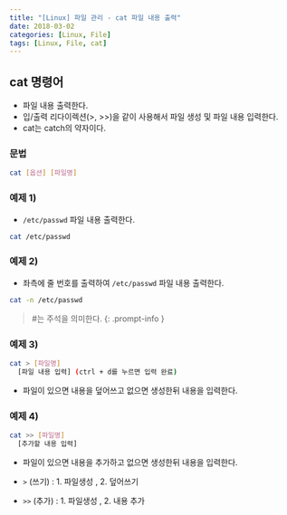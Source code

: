 ```yaml
---
title: "[Linux] 파일 관리 - cat 파일 내용 출력"
date: 2018-03-02
categories: [Linux, File]
tags: [Linux, File, cat]
---
```


## cat 명령어

- 파일 내용 출력한다.
- 입/출력 리다이렉션(>, >>)을 같이 사용해서 파일 생성 및 파일 내용 입력한다.
- cat는 catch의 약자이다.

### 문법

```bash
cat [옵션] [파일명]
```

### 예제 1)

- `/etc/passwd` 파일 내용 출력한다.

```bash
cat /etc/passwd
```

### 예제 2)

- 좌측에 줄 번호를 출력하여 `/etc/passwd` 파일 내용 출력한다.

```bash
cat -n /etc/passwd
```

> #는 주석을 의미한다.
{: .prompt-info }

### 예제 3)

```bash
cat > [파일명]
  [파일 내용 입력] (ctrl + d를 누르면 입력 완료)
```

- 파일이 있으면 내용을 덮어쓰고 없으면 생성한뒤 내용을 입력한다.

### 예제 4)

```bash
cat >> [파일명]
  [추가할 내용 입력]
```

- 파일이 있으면 내용을 추가하고 없으면 생성한뒤 내용을 입력한다.

- `>` (쓰기) : 1. 파일생성 , 2. 덮어쓰기
- `>>` (추가) : 1. 파일생성 , 2. 내용 추가